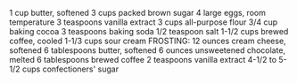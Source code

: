 1 cup butter, softened
3 cups packed brown sugar
4 large eggs, room temperature
3 teaspoons vanilla extract
3 cups all-purpose flour
3/4 cup baking cocoa
3 teaspoons baking soda
1/2 teaspoon salt
1-1/2 cups brewed coffee, cooled
1-1/3 cups sour cream
FROSTING:
12 ounces cream cheese, softened
6 tablespoons butter, softened
6 ounces unsweetened chocolate, melted
6 tablespoons brewed coffee
2 teaspoons vanilla extract
4-1/2 to 5-1/2 cups confectioners' sugar